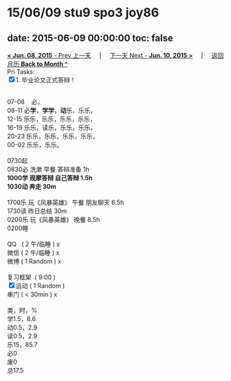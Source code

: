 # 15/06/09 stu9 spo3 joy86

date: 2015-06-09 00:00:00
toc: false
---
[**< Jun. 08, 2015** - Prev 上一天](/lifelogs/2015/06/d08.md) &nbsp; &nbsp; | &nbsp; &nbsp; [下一天 Next - **Jun. 10, 2015 >**](/lifelogs/2015/06/d10.md) &nbsp; &nbsp; |  &nbsp; &nbsp; [返回月历 **Back to Month ^**](/lifelogs/2015/06/index.md)
<br/>Pri Tasks:</strong><br clear="none"/><input type="checkbox" checked="true" />1. 毕业论文正式答辩！</div><div><div><br clear="none"/></div><div>07-08    必，</div>08-11 必<b>学</b>，<b>学学</b>，<b>动</b>乐，乐乐，<br clear="none"/>12-15 乐乐，乐乐，乐乐，乐乐，<br clear="none"/>16-19 乐乐，读乐，乐乐，乐乐，<br clear="none"/>20-23 乐乐，乐乐，乐乐，乐乐，</div><div>00-02 乐乐，乐乐。<br/><div><br clear="none"/></div>0730起</div><div>0830必 洗漱 早餐 答辩准备 1h<br clear="none"/><b>1000学 观摩答辩 自己答辩 1.5h</b></div><div><b>1030动 奔走 30m</b></div><div><br/></div><div>1700乐 玩《风暴英雄》 午餐 朋友聊天 6.5h</div><div>1730读 昨日总结 30m</div><div>0200乐 玩《风暴英雄》 晚餐 8.5h</div><div>0200睡</div><div><br clear="none"/></div><div><en-todo/>QQ   ( 2 午/临睡 ) x<br clear="none"/><en-todo/>微信 ( 2 午/临睡 ) x</div><div><en-todo/>微博 ( 1 Random ) x</div><div><br clear="none"/></div><div><en-todo/>复习框架  ( 9:00 ) <br clear="none"/></div><div><input type="checkbox" checked="true" />运动 ( 1 Random ) </div><div><en-todo/>串门 ( < 30min ) x</div><div><div><br clear="none"/></div></div><div>类，时，%</div><div>学1.5，8.6</div><div>动0.5，2.9</div><div>读0.5，2.9</div><div>乐15，85.7</div><div>必0<br clear="none"/>废0<br clear="none"/>总17.5</div>
